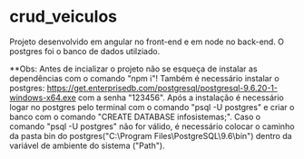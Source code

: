 # crud_veiculos

Projeto desenvolvido em angular no front-end e em node no back-end. O postgres foi o banco de dados utilziado.

**Obs: Antes de incializar o projeto não se esqueça de instalar as dependências com o comando "npm i"!
Também é necessário instalar o postgres: https://get.enterprisedb.com/postgresql/postgresql-9.6.20-1-windows-x64.exe com a senha "123456".
Após a instalação é necessário logar no postgres pelo terminal com o comando "psql -U postgres" e criar o banco com o comando "CREATE DATABASE infosistemas;".
Caso o comando "psql -U postgres" não for válido, é necessário colocar o caminho da pasta bin do postgres("C:\Program Files\PostgreSQL\9.6\bin") 
dentro da variável de ambiente do sistema ("Path").



